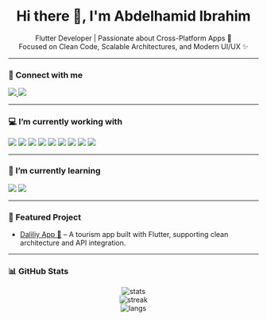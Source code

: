 <h1 align="center">Hi there 👋, I'm Abdelhamid Ibrahim</h1>
<p align="center">
  Flutter Developer | Passionate about Cross-Platform Apps 🚀 <br>
  Focused on Clean Code, Scalable Architectures, and Modern UI/UX ✨
</p>

---

### 🔗 Connect with me
<p align="left">
  <a href="https://www.linkedin.com/in/abd-el-hamid-shahin-7a035b268" target="_blank">
    <img src="https://img.shields.io/badge/LinkedIn-0A66C2?style=for-the-badge&logo=linkedin&logoColor=white"/>
  </a>
  <a href="mailto:abdelhamid.shahin0@gmail.com">
    <img src="https://img.shields.io/badge/Gmail-D14836?style=for-the-badge&logo=gmail&logoColor=white"/>
  </a>
</p>

---

### 💻 I’m currently working with
<p>
  <img src="https://img.shields.io/badge/Dart-0175C2?style=for-the-badge&logo=dart&logoColor=white"/>
  <img src="https://img.shields.io/badge/Flutter-02569B?style=for-the-badge&logo=flutter&logoColor=white"/>
  <img src="https://img.shields.io/badge/Firebase-FFCA28?style=for-the-badge&logo=firebase&logoColor=black"/>
  <img src="https://img.shields.io/badge/REST%20API-005571?style=for-the-badge&logo=postman&logoColor=white"/>
  <img src="https://img.shields.io/badge/Git-F05032?style=for-the-badge&logo=git&logoColor=white"/>
  <img src="https://img.shields.io/badge/Cubit-5C2D91?style=for-the-badge&logo=flutter&logoColor=white"/>
  <img src="https://img.shields.io/badge/Supabase-3ECF8E?style=for-the-badge&logo=supabase&logoColor=white"/>
  <img src="https://img.shields.io/badge/OOP-FF6F00?style=for-the-badge&logo=java&logoColor=white"/>
  <img src="https://img.shields.io/badge/SOLID-000000?style=for-the-badge&logo=dependabot&logoColor=white"/>
</p>

---

### 🌱 I’m currently learning
<p>
  <img src="https://img.shields.io/badge/BLoC-0175C2?style=for-the-badge&logo=flutter&logoColor=white"/>
  <img src="https://img.shields.io/badge/Clean%20Code-4CAF50?style=for-the-badge&logo=readthedocs&logoColor=white"/>
</p>

---

### 🚀 Featured Project
- [Daliliy App 📱](https://github.com/AbdElhamidShahin/daliliy_App) – A tourism app built with Flutter, supporting clean architecture and API integration.  

---

### 📊 GitHub Stats
<p align="center">
  <img src="https://github-readme-stats.vercel.app/api?username=AbdElhamidShahin&show_icons=true&theme=radical" alt="stats"/>
  <br>
  <img src="https://github-readme-streak-stats.herokuapp.com/?user=AbdElhamidShahin&theme=radical" alt="streak"/>
  <br>
  <img src="https://github-readme-stats.vercel.app/api/top-langs/?username=AbdElhamidShahin&layout=compact&theme=radical" alt="langs"/>
</p>
